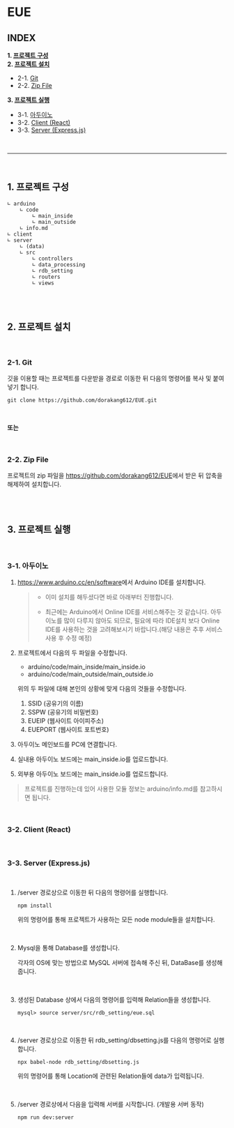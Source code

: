 # EUE

## INDEX

**1. [프로젝트 구성](https://github.com/dorakang612/EUE#1-프로젝트-구성)</br>**
**2. [프로젝트 설치](https://github.com/dorakang612/EUE#2-프로젝트-설치)**

- 2-1. [Git](https://github.com/dorakang612/EUE#2-1-git)
- 2-2. [Zip File](https://github.com/dorakang612/EUE#2-2-zip-File)

**3. [프로젝트 실행](https://github.com/dorakang612/EUE#3-프로젝트-실행)**

- 3-1. [아두이노](https://github.com/dorakang612/EUE#3-1-아두이노)
- 3-2. [Client (React)](https://github.com/dorakang612/EUE#3-2-client-react)
- 3-3. [Server (Express.js)](https://github.com/dorakang612/EUE#3-3-server-expressjs)

<br>

---

<br>

## 1. 프로젝트 구성

    ∟ arduino
        ∟ code
            ∟ main_inside
            ∟ main_outside
        ∟ info.md
    ∟ client
    ∟ server
        ∟ (data)
        ∟ src
            ∟ controllers
            ∟ data_processing
            ∟ rdb_setting
            ∟ routers
            ∟ views

<br>
<br>

## 2. 프로젝트 설치

<br>

### 2-1. Git

깃을 이용할 때는 프로젝트를 다운받을 경로로 이동한 뒤 다음의 명령어를 복사 및 붙여넣기 합니다.

```console
git clone https://github.com/dorakang612/EUE.git
```

<br>

**또는**

<br>

### 2-2. Zip File

프로젝트의 zip 파일을 <https://github.com/dorakang612/EUE>에서 받은 뒤 압축을 해제하여 설치합니다.

<br>
<br>

## 3. 프로젝트 실행

<br>

### 3-1. 아두이노

1. <https://www.arduino.cc/en/software>에서 Arduino IDE를 설치합니다.

   > - 이미 설치를 해두셨다면 바로 아래부터 진행합니다.
   >
   > - 최근에는 Arduino에서 Online IDE를 서비스해주는 것 같습니다. 아두이노를 많이 다루지 않아도 되므로, 필요에 따라 IDE설치 보다 Online IDE를 사용하는 것을 고려해보시기 바랍니다.(해당 내용은 추후 서비스 사용 후 수정 예정)
   >   <br>

2. 프로젝트에서 다음의 두 파일을 수정합니다.

   - arduino/code/main_inside/main_inside.io
   - arduino/code/main_outside/main_outside.io

   위의 두 파일에 대해 본인의 상황에 맞게 다음의 것들을 수정합니다.

   1. SSID (공유기의 이름)
   2. SSPW (공유기의 비밀번호)
   3. EUEIP (웹사이트 아이피주소)
   4. EUEPORT (웹사이트 포트번호)
      <br>

3. 아두이노 메인보드를 PC에 연결합니다.
   <br>

4. 실내용 아두이노 보드에는 main_inside.io를 업로드합니다.
   <br>

5. 외부용 아두이노 보드에는 main_inside.io를 업로드합니다.

> 프로젝트를 진행하는데 있어 사용한 모듈 정보는 arduino/info.md를 참고하시면 됩니다.

<br>

### 3-2. Client (React)

<br>

### 3-3. Server (Express.js)

<br>

1. /server 경로상으로 이동한 뒤 다음의 명령어를 실행합니다.

   ```console
   npm install
   ```

   위의 명령어를 통해 프로젝트가 사용하는 모든 node module들을 설치합니다.

<br>

2. Mysql을 통해 Database를 생성합니다.

   각자의 OS에 맞는 방법으로 MySQL 서버에 접속해 주신 뒤, DataBase를 생성해줍니다.

<br>

3. 생성된 Database 상에서 다음의 명령어를 입력해 Relation들을 생성합니다.

   ```console
   mysql> source server/src/rdb_setting/eue.sql
   ```

<br>

4. /server 경로상으로 이동한 뒤 rdb_setting/dbsetting.js를 다음의 명령어로 실행합니다.

   ```console
   npx babel-node rdb_setting/dbsetting.js
   ```

   위의 명령어를 통해 Location에 관련된 Relation들에 data가 입력됩니다.

<br>

5. /server 경로상에서 다음을 입력해 서버를 시작합니다. (개발용 서버 동작)

   ```console
   npm run dev:server
   ```
